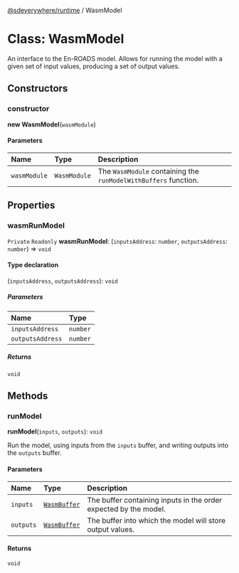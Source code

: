 [@sdeverywhere/runtime](../entry.md) / WasmModel

# Class: WasmModel

An interface to the En-ROADS model.  Allows for running the model with
a given set of input values, producing a set of output values.

## Constructors

### constructor

**new WasmModel**(`wasmModule`)

#### Parameters

| Name | Type | Description |
| :------ | :------ | :------ |
| `wasmModule` | `WasmModule` | The `WasmModule` containing the `runModelWithBuffers` function. |

## Properties

### wasmRunModel

 `Private` `Readonly` **wasmRunModel**: (`inputsAddress`: `number`, `outputsAddress`: `number`) => `void`

#### Type declaration

(`inputsAddress`, `outputsAddress`): `void`

##### Parameters

| Name | Type |
| :------ | :------ |
| `inputsAddress` | `number` |
| `outputsAddress` | `number` |

##### Returns

`void`

## Methods

### runModel

**runModel**(`inputs`, `outputs`): `void`

Run the model, using inputs from the `inputs` buffer, and writing outputs into
the `outputs` buffer.

#### Parameters

| Name | Type | Description |
| :------ | :------ | :------ |
| `inputs` | [`WasmBuffer`](WasmBuffer.md) | The buffer containing inputs in the order expected by the model. |
| `outputs` | [`WasmBuffer`](WasmBuffer.md) | The buffer into which the model will store output values. |

#### Returns

`void`
